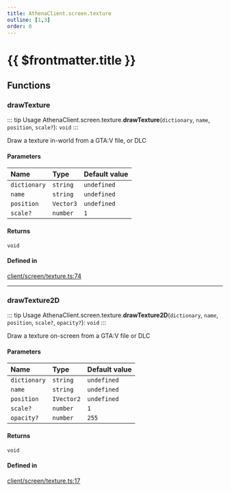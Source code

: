 ```yaml
---
title: AthenaClient.screen.texture
outline: [1,3]
order: 0
---
```


# {{ $frontmatter.title }}


## Functions

### drawTexture

::: tip Usage
AthenaClient.screen.texture.**drawTexture**(`dictionary`, `name`, `position`, `scale?`): `void`
:::

Draw a texture in-world from a GTA:V file, or DLC

#### Parameters

| Name | Type | Default value |
| :------ | :------ | :------ |
| `dictionary` | `string` | `undefined` |
| `name` | `string` | `undefined` |
| `position` | `Vector3` | `undefined` |
| `scale?` | `number` | `1` |

#### Returns

`void`

#### Defined in

[client/screen/texture.ts:74](https://github.com/Stuyk/altv-athena/blob/7cb341a/src/core/client/screen/texture.ts#L74)

___

### drawTexture2D

::: tip Usage
AthenaClient.screen.texture.**drawTexture2D**(`dictionary`, `name`, `position`, `scale?`, `opacity?`): `void`
:::

Draw a texture on-screen from a GTA:V file or DLC

#### Parameters

| Name | Type | Default value |
| :------ | :------ | :------ |
| `dictionary` | `string` | `undefined` |
| `name` | `string` | `undefined` |
| `position` | `IVector2` | `undefined` |
| `scale?` | `number` | `1` |
| `opacity?` | `number` | `255` |

#### Returns

`void`

#### Defined in

[client/screen/texture.ts:17](https://github.com/Stuyk/altv-athena/blob/7cb341a/src/core/client/screen/texture.ts#L17)
